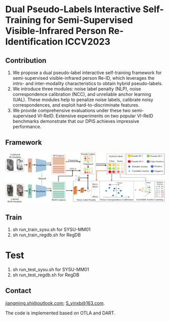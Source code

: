 # Dual Pseudo-Labels Interactive Self-Training for Semi-Supervised Visible-Infrared Person Re-Identification ICCV2023

## Contribution
1. We propose a dual pseudo-label interactive self-training framework for semi-supervised visible-infrared person Re-ID, which leverages the intro- and inter-modality characteristics to obtain hybrid pseudo-labels.
2. We introduce three modules: noise label penalty (NLP), noise correspondence calibration (NCC), and unreliable anchor learning (UAL). These modules help to penalize noise labels, calibrate noisy correspondences, and exploit hard-to-discriminate features.
3. We provide comprehensive evaluations under these two semi-supervised VI-ReID. Extensive experiments on two popular VI-ReID benchmarks demonstrate that our DPIS achieves impressive performance.

## Framework
![DPIS](framework_DPIS.png)

## Train
1. sh run\_train\_sysu.sh for SYSU-MM01
2. sh run\_train\_regdb.sh for RegDB
# Test
1. sh run\_test\_sysu.sh for SYSU-MM01
2. sh run\_test\_regdb.sh for RegDB

## Contact
jiangming.shi@outlook.com; S_yinxb@163.com.

The code is implemented based on OTLA and DART.
